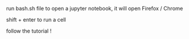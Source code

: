 run bash.sh file to open a jupyter notebook, it will open Firefox / Chrome

shift + enter to run a cell

follow the tutorial !